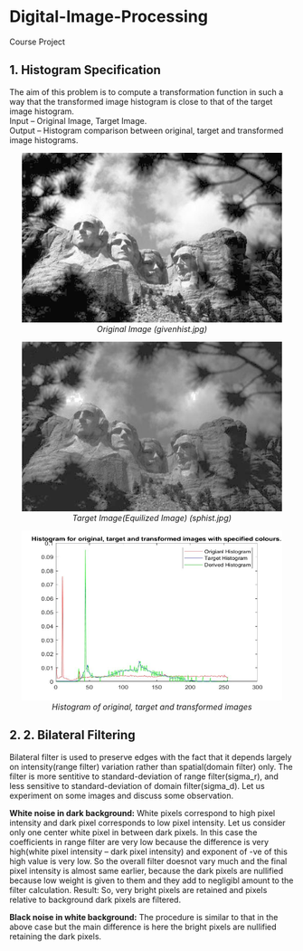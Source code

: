 # Digital-Image-Processing
Course Project

## 1. Histogram Specification

The aim of this problem is to compute a transformation function in such a way that the transformed image histogram is close to that of the target image histogram.<br>
Input – Original Image, Target Image.<br>
Output – Histogram comparison between original, target and transformed image histograms.

<p align="center">
  <img width="460" height="300" src="1.%20Histogram%20Specification/givenhist.jpg"><br>
  <em>Original Image (givenhist.jpg)</em>
</p>

<p align="center">
  <img width="460" height="300" src="1.%20Histogram%20Specification/sphist.jpg"><br>
  <em>Target Image(Equilized Image) (sphist.jpg)</em>
</p>

<p align="center">
  <img width="460" height="300" src="1.%20Histogram%20Specification/histogram_output.jpg"><br>
  <em>Histogram of original, target and transformed images</em>
</p>

## 2. 2.	Bilateral Filtering

Bilateral filter is used to preserve edges with the fact that it depends largely on intensity(range filter) variation rather than spatial(domain filter) only. The filter is more sentitive to standard-deviation of range filter(sigma_r), and less sensitive to standard-deviation of domain filter(sigma_d). Let us experiment on some images and discuss some observation.

<b>White noise in dark background:</b> White pixels correspond to high pixel intensity and dark pixel corresponds to low pixel intensity. Let us consider only one center white pixel in between dark pixels. In this case the coefficients in range filter are very low because the difference is very high(white pixel intensity – dark pixel intensity) and exponent of -ve of this high value is very low. So the overall filter  doesnot vary much and the final pixel intensity is almost same earlier, because the dark pixels are nullified because low weight is given to  them and they add to negligibl amount to the filter calculation. Result: So, very bright pixels are retained and pixels relative to background dark pixels are filtered.<br>

<b>Black noise in white background:</b> The procedure is similar to that in the above case but the main difference is here the bright pixels are nullified retaining the dark pixels. 
